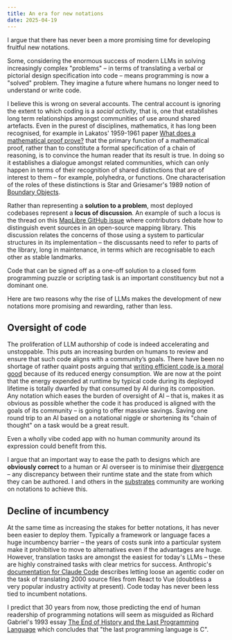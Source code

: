 ```yaml
---
title: An era for new notations
date: 2025-04-19
---
```


I argue that there has never been a more promising time for developing fruitful new notations.

Some, considering the enormous success of modern LLMs in solving increasingly complex "problems" &ndash; in terms of
translating a verbal or pictorial design specification into code &ndash; means programming is now a "solved" problem.
They imagine a future where humans no longer need to understand or write code.

I believe this is wrong on several accounts. The central account is ignoring the extent to which coding
is a *social activity*, that is, one that establishes long term relationships amongst communities of use around
shared artefacts. Even in the purest of disciplines, mathematics, it has long been recognised, for example
in Lakatos' 1959-1961 paper [What does a mathematical proof prove?](https://sidoli.w.waseda.jp/Lakatos_1978.pdf) that
the primary function of a mathematical proof, rather than to constitute a formal specification of a chain of reasoning, is 
to convince the human reader that its result is true. In doing so it establishes a dialogue amongst related
communities, which can only happen in terms of their recognition of shared distinctions that are of interest to them &ndash;
for example, polyhedra, or functions. One characterisation of the roles of these distinctions is Star and Griesamer's 1989
notion of [Boundary Objects](https://en.wikipedia.org/wiki/Boundary_object).

Rather than representing a **solution to a problem**, most deployed codebases represent a
**locus of discussion**. An example of such a locus is the thread on this 
[MapLibre GitHub issue](https://github.com/maplibre/maplibre-gl-js/issues/793) where contributors debate how to
distinguish event sources in an open-source mapping library. This discussion relates the concerns of those using a system to particular
structures in its implementation &ndash; the discussants need to
refer to parts of the library, long in maintenance, in terms which are recognisable to each other as stable landmarks.

Code that can be signed off as a one-off solution to a closed form programming puzzle or scripting task is an
important constituency but not a dominant one.

Here are two reasons why the rise of LLMs makes the development of new notations more promising and rewarding, rather than less.

## Oversight of code

The proliferation of LLM authorship of code is indeed accelerating and unstoppable. 
This puts an increasing burden on humans to review and ensure that such code aligns with a community’s goals. There have been no
shortage of rather quaint posts arguing that [writing efficient code is a moral good](https://tomgamon.com/posts/is-it-morally-wrong-to-write-inefficient-code/)
because of its reduced energy consumption. We are now at the point that the energy expended at runtime by typical code during its
deployed lifetime is totally dwarfed by that consumed by AI during its composition. Any notation which eases the burden
of oversight of AI &ndash; that is, makes it as obvious as possible whether the code it has produced
is aligned with the goals of its community &ndash; is going to offer massive savings. Saving one round trip to an AI
based on a notational niggle or shortening its "chain of thought" on a task would be a great result.

Even a wholly vibe coded app with no human community around its expression could benefit from this.  

I argue that an important way to ease the path to designs which are **obviously correct** to a human or AI overseer is
to minimise their [divergence](/term/divergence) &ndash; any discrepancy between their runtime state and the state
from which they can be authored. I and others in the [substrates](/term/substrate) community are working on notations
to achieve this.

## Decline of incumbency

At the same time as increasing the stakes for better notations, it has never been easier to deploy them. Typically a framework
or language faces a huge incumbency barrier &ndash; the years of costs sunk into a particular system make it prohibitive
to move to alternatives even if the advantages are huge. However, translation tasks are amongst the easiest for today's
LLMs &ndash; these are highly constrained tasks with clear metrics for success. Anthropic's
[documentation for Claude Code](https://www.anthropic.com/engineering/claude-code-best-practices) describes letting loose an
agentic coder on the task of translating 2000 source files from React to Vue (doubtless a very popular industry activity at present).
Code today has never been less tied to incumbent notations.

I predict that 30 years from now, those predicting the end of human readership of programming notations will seem as
misguided as Richard Gabriel's 1993 essay 
[The End of History and the Last Programming Language](https://www.dreamsongs.com/Files/PatternsOfSoftware.pdf) which concludes
that "the last programming language is C".